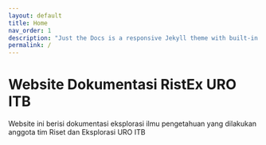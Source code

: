 ```yaml
---
layout: default
title: Home
nav_order: 1
description: "Just the Docs is a responsive Jekyll theme with built-in search that is easily customizable and hosted on GitHub Pages."
permalink: /
---
```


# Website Dokumentasi RistEx URO ITB

Website ini berisi dokumentasi eksplorasi ilmu pengetahuan yang dilakukan anggota tim Riset dan Eksplorasi URO ITB
